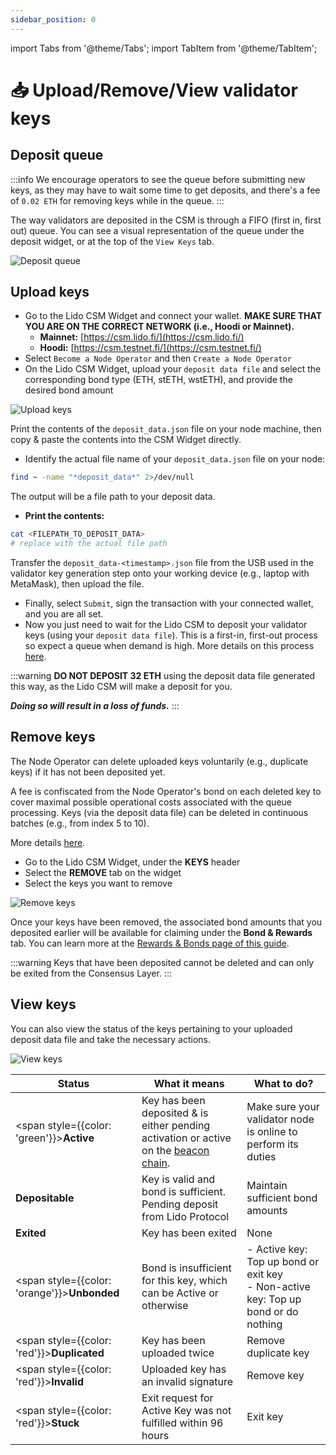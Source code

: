 ```yaml
---
sidebar_position: 0
---
```


import Tabs from '@theme/Tabs';
import TabItem from '@theme/TabItem';

# 📥 Upload/Remove/View validator keys

## Deposit queue

:::info
We encourage operators to see the queue before submitting new keys, as they may have to wait some time to get deposits, and there's a fee of `0.02 ETH` for removing keys while in the queue.
:::

The way validators are deposited in the CSM is through a FIFO (first in, first out) queue. You can see a visual representation of the queue under the deposit widget, or at the top of the `View Keys` tab.

![Deposit queue](/img/csm-guide/keys-1.png)

## Upload keys

* Go to the Lido CSM Widget and connect your wallet. **MAKE SURE THAT YOU ARE ON THE CORRECT NETWORK (i.e., Hoodi or Mainnet).**
  * **Mainnet:** [https://csm.lido.fi/](https://csm.lido.fi/)
  * **Hoodi:** [https://csm.testnet.fi/](https://csm.testnet.fi/)
* Select `Become a Node Operator` and then `Create a Node Operator`
* On the Lido CSM Widget, upload your `deposit data file` and select the corresponding bond type (ETH, stETH, wstETH), and provide the desired bond amount

![Upload keys](/img/csm-guide/keys-2.png)

<Tabs>
  <TabItem value="copy-paste" label="Copy & Paste">
  
Print the contents of the `deposit_data.json` file on your node machine, then copy & paste the contents into the CSM Widget directly.

* Identify the actual file name of your `deposit_data.json` file on your node:

```sh
find ~ -name "*deposit_data*" 2>/dev/null
```
The output will be a file path to your deposit data. 

* **Print the contents:**

```sh
cat <FILEPATH_TO_DEPOSIT_DATA>
# replace with the actual file path
```

  </TabItem>
  <TabItem value="upload-file" label="Upload File">
  
Transfer the `deposit_data-<timestamp>.json` file from the USB used in the validator key generation step onto your working device (e.g., laptop with MetaMask), then upload the file.

  </TabItem>
</Tabs>

* Finally, select `Submit`, sign the transaction with your connected wallet, and you are all set.
* Now you just need to wait for the Lido CSM to deposit your validator keys (using your `deposit data file`). This is a first-in, first-out process so expect a queue when demand is high. More details on this process [here](https://operatorportal.lido.fi/modules/community-staking-module#block-25614a13674b465f875db871081091f9).

:::warning
**DO NOT DEPOSIT 32 ETH** using the deposit data file generated this way, as the Lido CSM will make a deposit for you.

  _**Doing so will result in a loss of funds.**_
:::

## Remove keys

The Node Operator can delete uploaded keys voluntarily (e.g., duplicate keys) if it has not been deposited yet. 

A fee is confiscated from the Node Operator's bond on each deleted key to cover maximal possible operational costs associated with the queue processing. Keys (via the deposit data file) can be deleted in continuous batches (e.g., from index 5 to 10).

More details [here](https://operatorportal.lido.fi/modules/community-staking-module#block-051fceb673504a489e541e3615984084).

* Go to the Lido CSM Widget, under the **KEYS** header
* Select the **REMOVE** tab on the widget
* Select the keys you want to remove

![Remove keys](/img/csm-guide/keys-3.png)

Once your keys have been removed, the associated bond amounts that you deposited earlier will be available for claiming under the **Bond & Rewards** tab. You can learn more at the [Rewards & Bonds page of this guide](/run-on-lido/csm/lido-csm-widget/rewards-and-bonds).

:::warning
Keys that have been deposited cannot be deleted and can only be exited from the Consensus Layer.
:::

## View keys

You can also view the status of the keys pertaining to your uploaded deposit data file and take the necessary actions.

![View keys](/img/csm-guide/keys-4.png)

| Status                                                                 | What it means                                                                                 | What to do?                                                                                      |
| ---------------------------------------------------------------------- | --------------------------------------------------------------------------------------------- | ------------------------------------------------------------------------------------------------ |
| <span style={{color: 'green'}}><strong>Active</strong></span>            | Key has been deposited & is either pending activation or active on the [beacon chain].        | Make sure your validator node is online to perform its duties                                    |
| **Depositable**                                                        | Key is valid and bond is sufficient. Pending deposit from Lido Protocol                       | Maintain sufficient bond amounts                                                                 |
| **Exited**                                                             | Key has been exited                                                                           | None                                                                                             |
| <span style={{color: 'orange'}}><strong>Unbonded</strong></span>         | Bond is insufficient for this key, which can be Active or otherwise                           | - Active key: Top up bond or exit key<br />- Non-active key: Top up bond or do nothing             |
| <span style={{color: 'red'}}><strong>Duplicated</strong></span>          | Key has been uploaded twice                                                                   | Remove duplicate key                                                                             |
| <span style={{color: 'red'}}><strong>Invalid</strong></span>             | Uploaded key has an invalid signature                                                         | Remove key                                                                                       |
| <span style={{color: 'red'}}><strong>Stuck</strong></span>               | Exit request for Active Key was not fulfilled within 96 hours                                 | Exit key                                                                                        |

[beacon chain]: https://holesky.beaconcha.in/
